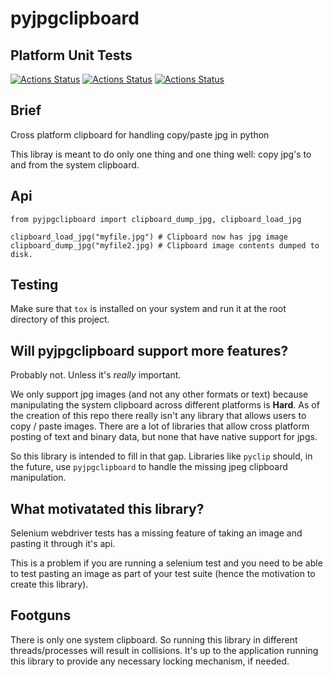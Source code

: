 # pyjpgclipboard

## Platform Unit Tests

[![Actions Status](https://github.com/zackees/pyjpgclipboard/workflows/MacOS_Tests/badge.svg)](https://github.com/zackees/pyjpgclipboard/actions/workflows/test_macos.yml)
[![Actions Status](https://github.com/zackees/pyjpgclipboard/workflows/Win_Tests/badge.svg)](https://github.com/zackees/pyjpgclipboard/actions/workflows/test_win.yml)
[![Actions Status](https://github.com/zackees/pyjpgclipboard/workflows/Ubuntu_Tests/badge.svg)](https://github.com/zackees/pyjpgclipboard/actions/workflows/test_ubuntu.yml)

## Brief

Cross platform clipboard for handling copy/paste jpg in python

This libray is meant to do only one thing and one thing well: copy jpg's to and from the
system clipboard.

## Api

```
from pyjpgclipboard import clipboard_dump_jpg, clipboard_load_jpg

clipboard_load_jpg("myfile.jpg") # Clipboard now has jpg image
clipboard_dump_jpg("myfile2.jpg) # Clipboard image contents dumped to disk.
```

## Testing

Make sure that `tox` is installed on your system and run it at the root directory of this project.


## Will pyjpgclipboard support more features?

Probably not. Unless it's *really* important.

We only support jpg images (and not any other formats or text) because manipulating the system
clipboard across different platforms is **Hard**. As of the creation of this repo there really
isn't any library that allows users to copy / paste images. There are a lot of libraries that
allow cross platform posting of text and binary data, but none that have native support for jpgs.

So this library is intended to fill in that gap. Libraries like `pyclip` should, in the future,
use `pyjpgclipboard` to handle the missing jpeg clipboard manipulation.

## What motivatated this library?

Selenium webdriver tests has a missing feature of taking an image and pasting it through it's
api. 

This is a problem if you are running a selenium test and you need to be able to test pasting
an image as part of your test suite (hence the motivation to create this library).

## Footguns

There is only one system clipboard. So running this library in different threads/processes will
result in collisions. It's up to the application running this library to provide any necessary
locking mechanism, if needed.